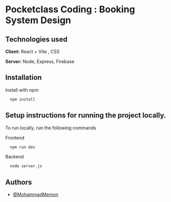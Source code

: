 
# Pocketclass Coding : Booking System Design




## Technologies used

**Client:** React + Vite , CSS

**Server:** Node, Express, Firebase


## Installation

Install with npm

```bash
  npm install
```
    
## Setup instructions for running the project locally.

To run locally, run the following commands

Frontend

```bash
  npm run dev
```
Backend

```bash
  node server.js
```


## Authors

- [@MohammadMemon](https://www.github.com/mohammadmemon)

